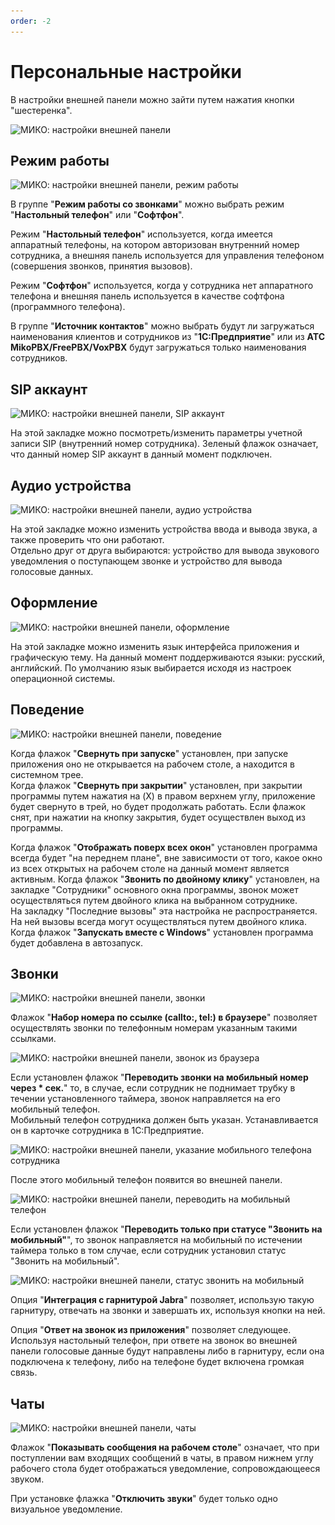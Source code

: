 ```yaml
---
order: -2
---
```


# Персональные настройки
В настройки внешней панели можно зайти путем нажатия кнопки "шестеренка".  

<img class="miko-shadow img-zoomable"  
    src="/assets/panel/setup/nastr_0.png"
    data-original="/assets/panel/setup/nastr_0.png"
    srcset="/assets/panel/setup/nastr_0_prev.png 1x, /assets/panel/setup/nastr_0.png 2x" 
    alt="МИКО: настройки внешней панели"
/> 

## Режим работы

<img class="miko-shadow img-zoomable"  
    src="/assets/panel/setup/nastr_1.png"
    data-original="/assets/panel/setup/nastr_1.png"
    srcset="/assets/panel/setup/nastr_1_prev.png 1x, /assets/panel/setup/nastr_1.png 2x" 
    alt="МИКО: настройки внешней панели, режим работы"
/> 

В группе "**Режим работы со звонками**" можно выбрать режим "**Настольный телефон**" или "**Софтфон**".  

Режим "**Настольный телефон**" используется, когда имеется аппаратный телефоны, на котором авторизован внутренний номер сотрудника, а внешняя панель используется для управления телефоном (совершения звонков, принятия вызовов).  

Режим "**Софтфон**" используется, когда у сотрудника нет аппаратного телефона и внешняя панель используется в качестве софтфона (программного телефона).

В группе "**Источник контактов**" можно выбрать будут ли загружаться наименования клиентов и сотрудников из "**1С:Предприятие**" или из **АТС MikoPBX/FreePBX/VoxPBX** будут загружаться только наименования сотрудников.

## SIP аккаунт

<img class="miko-shadow img-zoomable"  
    src="/assets/panel/setup/cti_nastr_2.png"
    data-original="/assets/panel/setup/cti_nastr_2.png"
    srcset="/assets/panel/setup/cti_nastr_2_prev.png 1x, /assets/panel/setup/cti_nastr_2.png 2x"
    alt="МИКО: настройки внешней панели, SIP аккаунт"
/> 

На этой закладке можно посмотреть/изменить параметры учетной записи SIP (внутренний номер сотрудника).
Зеленый флажок означает, что данный номер SIP аккаунт в данный момент подключен.

## Аудио устройства  

<img class="miko-shadow img-zoomable"  
    src="/assets/panel/setup/cti_nastr_3.png"
    data-original="/assets/panel/setup/cti_nastr_3.png"
    srcset="/assets/panel/setup/cti_nastr_3_prev.png 1x, /assets/panel/setup/cti_nastr_3.png 2x"   
    alt="МИКО: настройки внешней панели, аудио устройства"
/> 

На этой закладке можно изменить устройства ввода и вывода звука, а также проверить что они работают.  
Отдельно друг от друга выбираются: устройство для вывода звукового уведомления о поступающем звонке и устройство для вывода голосовые данных.

## Оформление  

<img class="miko-shadow img-zoomable"  
    src="/assets/panel/setup/cti_nastr_4.png"
    data-original="/assets/panel/setup/cti_nastr_4.png"
    srcset="/assets/panel/setup/cti_nastr_4_prev.png 1x, /assets/panel/setup/cti_nastr_4.png 2x"   
    alt="МИКО: настройки внешней панели, оформление"
/> 

На этой закладке можно изменить язык интерфейса приложения и графическую тему. На данный момент поддерживаются языки: русский, английский. По умолчанию язык выбирается исходя из настроек операционной системы.

## Поведение
<img class="miko-shadow img-zoomable"  
    src="/assets/panel/setup/cti_nastr_5.png"
    data-original="/assets/panel/setup/cti_nastr_5.png"
    srcset="/assets/panel/setup/cti_nastr_5_prev.png 1x, /assets/panel/setup/cti_nastr_5.png 2x" 
    alt="МИКО: настройки внешней панели, поведение"
/> 

Когда флажок "**Свернуть при запуске**" установлен, при запуске приложения оно не открывается на рабочем столе, а находится в системном трее.  
Когда флажок "**Свернуть при закрытии**" установлен, при закрытии программы путем нажатия на (X) в правом верхнем углу, приложение будет свернуто в трей, но будет продолжать работать.
Если флажок снят, при нажатии на кнопку закрытия, будет осуществлен выход из программы.

Когда флажок "**Отображать поверх всех окон**" установлен программа всегда будет "на переднем плане", вне зависимости от того, какое окно из всех открытых на рабочем столе на данный момент является активным.
Когда флажок "**Звонить по двойному клику**" установлен, на закладке "Сотрудники" основного окна программы, звонок может осуществляться путем двойного клика на выбранном сотруднике.  
На закладку "Последние вызовы" эта настройка не распространяется. На ней вызовы всегда могут осуществляться путем двойного клика.  
Когда флажок "**Запускать вместе с Windows**" установлен программа будет добавлена в автозапуск.

## Звонки
<img class="miko-shadow img-zoomable"  
    src="/assets/panel/setup/cti_nastr_6.png"
    data-original="/assets/panel/setup/cti_nastr_6.png"
    srcset="/assets/panel/setup/cti_nastr_6_prev.png 1x, /assets/panel/setup/cti_nastr_6.png 2x"
    alt="МИКО: настройки внешней панели, звонки"
/> 

Флажок "**Набор номера по ссылке (callto:, tel:) в браузере**" позволяет осуществлять звонки по телефонным номерам указанным такими ссылками. 

<img class="miko-shadow img-zoomable"  
    src="/assets/panel/setup/cti_callto.gif"
    data-original="/assets/panel/setup/cti_callto.gif"
    srcset="/assets/panel/setup/cti_callto_prev.gif 1x, /assets/panel/setup/cti_callto.gif 2x" 
    alt="МИКО: настройки внешней панели, звонок из браузера"
/> 

Если установлен флажок "**Переводить звонки на мобильный номер через * сек.**" то, в случае, если сотрудник не поднимает трубку в течении установленного таймера, звонок направляется на его мобильный телефон.  
Мобильный телефон сотрудника должен быть указан. Устанавливается он в карточке сотрудника в 1С:Предприятие.

<img class="miko-shadow img-zoomable"  
    src="/assets/panel/setup/cti_mob.gif"
    data-original="/assets/panel/setup/cti_mob.gif"
    srcset="/assets/panel/setup/cti_mob_prev.gif 1x, /assets/panel/setup/cti_mob.gif 2x" 
    alt="МИКО: настройки внешней панели, указание мобильного телефона сотрудника"
/> 

После этого мобильный телефон появится во внешней панели.

<img class="miko-shadow img-zoomable"  
    src="/assets/panel/setup/cti_nastr_8_1.png"
    data-original="/assets/panel/setup/cti_nastr_8_1.png"
    srcset="/assets/panel/setup/cti_nastr_8_1_prev.png 1x, /assets/panel/setup/cti_nastr_8_1.png 2x" 
    alt="МИКО: настройки внешней панели, переводить на мобильный телефон"
/> 

Если установлен флажок "**Переводить только при статусе "Звонить на мобильный"**", то звонок направляется на мобильный по истечении таймера только в том случае, если сотрудник установил статус "Звонить на мобильный". 

<img class="miko-shadow img-zoomable"  
    src="/assets/panel/setup/cti_nastr_9_1.png"
    data-original="/assets/panel/setup/cti_nastr_9_1.png"
    srcset="/assets/panel/setup/cti_nastr_9_1_prev.png 1x, /assets/panel/setup/cti_nastr_9_1.png 2x" 
    alt="МИКО: настройки внешней панели, статус звонить на мобильный"
/> 

Опция "**Интеграция с гарнитурой Jabra**" позволяет, использую такую гарнитуру, отвечать на звонки и завершать их, используя кнопки на ней.

Опция "**Ответ на звонок из приложения**" позволяет следующее.  
Используя настольный телефон, при ответе на звонок во внешней панели голосовые данные будут направлены либо в гарнитуру, если она подключена к телефону, либо на телефоне будет включена громкая связь.
 ## Чаты
<img class="miko-shadow img-zoomable"  
    src="/assets/panel/setup/cti_nastr_7.png"
    data-original="/assets/panel/setup/cti_nastr_7.png"
    srcset="/assets/panel/setup/cti_nastr_7_prev.png 1x, /assets/panel/setup/cti_nastr_7.png 2x"
    alt="МИКО: настройки внешней панели, чаты"
/> 

Флажок "**Показывать сообщения на рабочем столе**" означает, что при поступлении вам входящих сообщений в чаты, в правом нижнем углу рабочего стола будет отображаться уведомление, сопровождающееся звуком.  

При установке флажка "**Отключить звуки**" будет только одно визуальное уведомление.